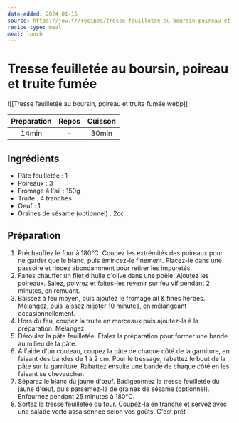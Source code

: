 ```yaml
---
date-added: 2024-01-15
source: https://jow.fr/recipes/tresse-feuilletee-au-boursin-poireau-et-truite-fumee-8w581y5mgpb402su12n7
recipe-type: meal
meal: lunch
---
```


# Tresse feuilletée au boursin, poireau et truite fumée

![[Tresse feuilletée au boursin, poireau et truite fumée.webp]]

| Préparation | Repos | Cuisson |
|:-----------:|:-----:|:-------:|
|    14min    |   -   |  30min  |

## Ingrédients

- Pâte feuilletée : 1
- Poireaux : 3
- Fromage à l'ail : 150g
- Truite : 4 tranches
- Oeuf : 1
- Graines de sésame (optionnel) : 2cc

## Préparation

1. Préchauffez le four à 180°C. Coupez les extrémités des poireaux pour ne garder que le blanc, puis émincez-le finement. Placez-le dans une passoire et rincez abondamment pour retirer les impuretés.
2. Faites chauffer un filet d'huile d'olive dans une poêle. Ajoutez les poireaux. Salez, poivrez et faites-les revenir sur feu vif pendant 2 minutes, en remuant.
3. Baissez à feu moyen, puis ajoutez le fromage ail & fines herbes. Mélangez, puis laissez mijoter 10 minutes, en mélangeant occasionnellement.
4. Hors du feu, coupez la truite en morceaux puis ajoutez-la à la préparation. Mélangez.
5. Déroulez la pâte feuilletée. Étalez la préparation pour former une bande au milieu de la pâte.
6. A l'aide d'un couteau, coupez la pâte de chaque côté de la garniture, en faisant des bandes de 1 à 2 cm. Pour le tressage, rabattez le bout de la pâte sur la garniture. Rabattez ensuite une bande de chaque côté en les faisant se chevaucher.
7. Séparez le blanc du jaune d'œuf. Badigeonnez la tresse feuilletée du jaune d'œuf, puis parsemez-la de graines de sésame (optionnel). Enfournez pendant 25 minutes à 180°C.
8. Sortez la tresse feuilletée du four. Coupez-la en tranche et servez avec une salade verte assaisonnée selon vos goûts. C'est prêt !
